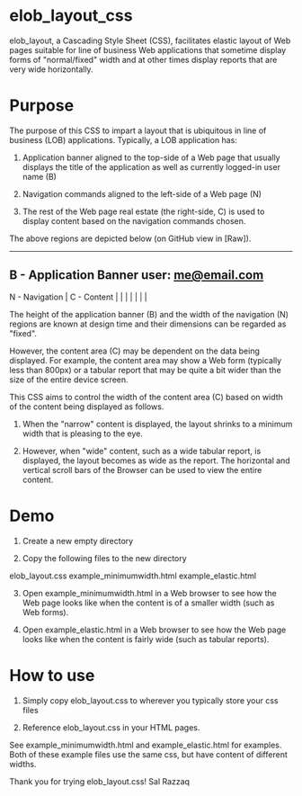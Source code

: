 elob_layout_css
===============

elob_layout, a Cascading Style Sheet (CSS), facilitates elastic layout of Web pages suitable for line of business Web applications that sometime display forms of "normal/fixed" width and at other times display reports that are very wide horizontally.


Purpose
===============

The purpose of this CSS to impart a layout that is ubiquitous in line of business (LOB) applications. Typically, a LOB application has:

1) Application banner aligned to the top-side of a Web page that usually displays the title of the application as well as currently logged-in user name (B)

2) Navigation commands aligned to the left-side of a Web page (N)

3) The rest of the Web page real estate (the right-side, C) is used to display content based on the navigation commands chosen. 

The above regions are depicted below (on GitHub view in [Raw]).

-------------------------------------------------------
B - Application Banner          user: me@email.com 
-------------------------------------------------------
N - Navigation |   C - Content
               |
               |
               |
               |
               |
               |
               |
			   

The height of the application banner (B) and the width of the navigation (N) regions are known at design time and their dimensions can be regarded as "fixed".

However, the content area (C) may be dependent on the data being displayed. For example, the content area may show a Web form (typically less than 800px) or a tabular report that may be quite a bit wider than the size of the entire device screen.

This CSS aims to control the width of the content area (C) based on width of the content being displayed as follows.

1. When the "narrow" content is displayed, the layout shrinks to a minimum width that is pleasing to the eye.

2. However, when "wide" content, such as a wide tabular report, is displayed, the layout becomes as wide as the report. The horizontal and vertical scroll bars of the Browser can be used to view the entire content.


Demo
===============

1) Create a new empty directory

2) Copy the following files to the new directory

elob_layout.css
example_minimumwidth.html
example_elastic.html

3) Open example_minimumwidth.html in a Web browser to see how the Web page looks like when the content is of a smaller width (such as Web forms).

4) Open example_elastic.html in a Web browser to see how the Web page looks like when the content is fairly wide (such as tabular reports).

How to use
===============

1) Simply copy elob_layout.css to wherever you typically store your css files

2) Reference elob_layout.css in your HTML pages.

See example_minimumwidth.html and example_elastic.html for examples. Both of these example files use the same css, but have content of different widths.

Thank you for trying elob_layout.css!
Sal Razzaq